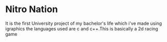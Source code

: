 # Nitro Nation
It is the first University project of my bachelor's life which i've made using igraphics the languages used are c and c++.This is basically a 2d racing game
